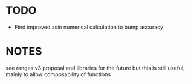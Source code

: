 # TODO
- Find improved asin numerical calculation to bump accuracy

# NOTES
see ranges v3 proposal and libraries for the future
but this is still useful, mainly to allow composability of functions
